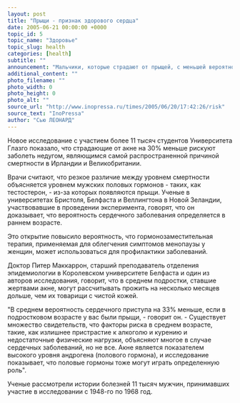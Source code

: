```yaml
---
layout: post
title: "Прыщи - признак здорового сердца"
date: 2005-06-21 00:00:00 +0000
topic_id: 5
topic_name: "Здоровье"
topic_slug: health
categories: [health]
subtitle: ""
announcement: "Мальчики, которые страдают от прыщей, с меньшей вероятностью рискуют умереть от сердечных заболеваний, потому что гормоны защищают их от болезней в старшем возрасте."
additional_content: ""
photo_filename: ""
photo_width: 0
photo_height: 0
photo_alt: ""
source_url: "http://www.inopressa.ru/times/2005/06/20/17:42:26/risk"
source_text: "InoPressa"
author: "Сью ЛЕОНАРД"
---
```

Новое исследование с участием более 11 тысяч студентов Университета Глазго показало, что страдающие от акне на 30% меньше рискуют заболеть недугом, являющимся самой распространенной причиной смертности в Ирландии и Великобритании.

Врачи считают, что резкое различие между уровнем смертности объясняется уровнем мужских половых гормонов - таких, как тестостерон, - из-за которых появляются прыщи.  Ученые в университетах Бристоля, Белфаста и Веллингтона в Новой Зеландии, участвовавшие в проведении эксперимента, говорят, что он доказывает, что вероятность сердечного заболевания определяется в раннем возрасте.

Это открытие повысило вероятность, что гормонозаместительная терапия, применяемая для облегчения симптомов менопаузы у женщин,  может  использоваться для профилактики заболеваний. 

Доктор Питер Маккаррон, старший преподаватель отделения эпидемиологии в Королевском университете Белфаста и один из авторов исследования, говорит, что в среднем подростки, ставшие жертвами акне, могут рассчитывать прожить на несколько месяцев дольше, чем их товарищи с чистой кожей.

"В среднем вероятность сердечного приступа на 33% меньше, если в подростковом возрасте у вас были прыщи, - говорит он. - Существует множество свидетельств, что  факторы риска в среднем возрасте, такие, как излишнее пристрастие к алкоголю и курению и недостаточные физические нагрузки, объясняют многое в случае сердечных заболеваний, но не все.  Акне является показателем высокого уровня андрогена (полового гормона), и исследование показывает, что половые гормоны тоже могут играть определенную роль". 

Ученые рассмотрели истории болезней 11 тысяч мужчин, принимавших участие в исследовании с 1948-го по 1968 год.
